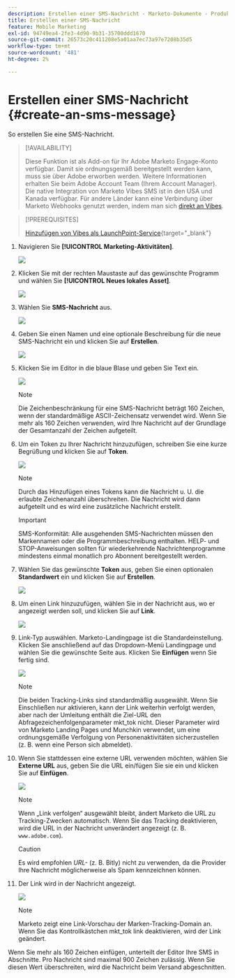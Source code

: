 ```yaml
---
description: Erstellen einer SMS-Nachricht - Marketo-Dokumente - Produktdokumentation
title: Erstellen einer SMS-Nachricht
feature: Mobile Marketing
exl-id: 94749ea4-2fe3-4d90-9b31-35700ddd1670
source-git-commit: 26573c20c411208e5a01aa7ec73a97e7208b35d5
workflow-type: tm+mt
source-wordcount: '481'
ht-degree: 2%

---
```


# Erstellen einer SMS-Nachricht {#create-an-sms-message}

So erstellen Sie eine SMS-Nachricht.

>[!AVAILABILITY]
>
>Diese Funktion ist als Add-on für Ihr Adobe Marketo Engage-Konto verfügbar. Damit sie ordnungsgemäß bereitgestellt werden kann, muss sie über Adobe erworben werden. Weitere Informationen erhalten Sie beim Adobe Account Team (Ihrem Account Manager). Die native Integration von Marketo Vibes SMS ist in den USA und Kanada verfügbar. Für andere Länder kann eine Verbindung über Marketo Webhooks genutzt werden, indem man sich [direkt an Vibes](https://www.vibes.com/talk-to-sales).

>[!PREREQUISITES]
>
>[Hinzufügen von Vibes als LaunchPoint-Service](/help/marketo/product-docs/mobile-marketing/admin/add-vibes-as-a-launchpoint-service.md){target="_blank"}

1. Navigieren Sie **[!UICONTROL Marketing-Aktivitäten]**.

   ![](assets/create-an-sms-message-1.png)

1. Klicken Sie mit der rechten Maustaste auf das gewünschte Programm und wählen Sie **[!UICONTROL Neues lokales Asset]**.

   ![](assets/create-an-sms-message-2.png)

1. Wählen Sie **SMS-Nachricht** aus.

   ![](assets/create-an-sms-message-3.png)

1. Geben Sie einen Namen und eine optionale Beschreibung für die neue SMS-Nachricht ein und klicken Sie auf **Erstellen**.

   ![](assets/create-an-sms-message-4.png)

1. Klicken Sie im Editor in die blaue Blase und geben Sie Text ein.

   ![](assets/create-an-sms-message-5.png)

   >[!NOTE]
   >
   >Die Zeichenbeschränkung für eine SMS-Nachricht beträgt 160 Zeichen, wenn der standardmäßige ASCII-Zeichensatz verwendet wird. Wenn Sie mehr als 160 Zeichen verwenden, wird Ihre Nachricht auf der Grundlage der Gesamtanzahl der Zeichen aufgeteilt.

1. Um ein Token zu Ihrer Nachricht hinzuzufügen, schreiben Sie eine kurze Begrüßung und klicken Sie auf **Token**.

   ![](assets/create-an-sms-message-6.png)

   >[!NOTE]
   >
   >Durch das Hinzufügen eines Tokens kann die Nachricht u. U. die erlaubte Zeichenanzahl überschreiten. Die Nachricht wird dann aufgeteilt und es wird eine zusätzliche Nachricht erstellt.

   >[!IMPORTANT]
   >
   >SMS-Konformität: Alle ausgehenden SMS-Nachrichten müssen den Markennamen oder die Programmbeschreibung enthalten. HELP- und STOP-Anweisungen sollten für wiederkehrende Nachrichtenprogramme mindestens einmal monatlich pro Abonnent bereitgestellt werden.

1. Wählen Sie das gewünschte **Token** aus, geben Sie einen optionalen **Standardwert** ein und klicken Sie auf **Erstellen**.

   ![](assets/create-an-sms-message-7.png)

1. Um einen Link hinzuzufügen, wählen Sie in der Nachricht aus, wo er angezeigt werden soll, und klicken Sie auf **Link**.

   ![](assets/create-an-sms-message-8.png)

1. Link-Typ auswählen. Marketo-Landingpage ist die Standardeinstellung. Klicken Sie anschließend auf das Dropdown-Menü Landingpage und wählen Sie die gewünschte Seite aus. Klicken Sie **Einfügen** wenn Sie fertig sind.

   ![](assets/create-an-sms-message-9.png)

   >[!NOTE]
   >
   >Die beiden Tracking-Links sind standardmäßig ausgewählt. Wenn Sie Einschließen nur aktivieren, kann der Link weiterhin verfolgt werden, aber nach der Umleitung enthält die Ziel-URL den Abfragezeichenfolgenparameter mkt_tok nicht. Dieser Parameter wird von Marketo Landing Pages und Munchkin verwendet, um eine ordnungsgemäße Verfolgung von Personenaktivitäten sicherzustellen (z. B. wenn eine Person sich abmeldet).

1. Wenn Sie stattdessen eine externe URL verwenden möchten, wählen Sie **Externe URL** aus, geben Sie die URL ein/fügen Sie sie ein und klicken Sie auf **Einfügen**.

   ![](assets/create-an-sms-message-10.png)

   >[!NOTE]
   >
   >Wenn „Link verfolgen“ ausgewählt bleibt, ändert Marketo die URL zu Tracking-Zwecken automatisch. Wenn Sie das Tracking deaktivieren, wird die URL in der Nachricht unverändert angezeigt (z. B. `www.adobe.com`).

   >[!CAUTION]
   >
   >Es wird empfohlen _URL-_ (z. B. Bitly) nicht zu verwenden, da die Provider Ihre Nachricht möglicherweise als Spam kennzeichnen können.

1. Der Link wird in der Nachricht angezeigt.

   ![](assets/create-an-sms-message-11.png)

   >[!NOTE]
   >
   >Marketo zeigt eine Link-Vorschau der Marken-Tracking-Domain an. Wenn Sie das Kontrollkästchen mkt_tok link deaktivieren, wird der Link geändert.

Wenn Sie mehr als 160 Zeichen einfügen, unterteilt der Editor Ihre SMS in Abschnitte. Pro Nachricht sind maximal 900 Zeichen zulässig. Wenn Sie diesen Wert überschreiten, wird die Nachricht beim Versand abgeschnitten.
